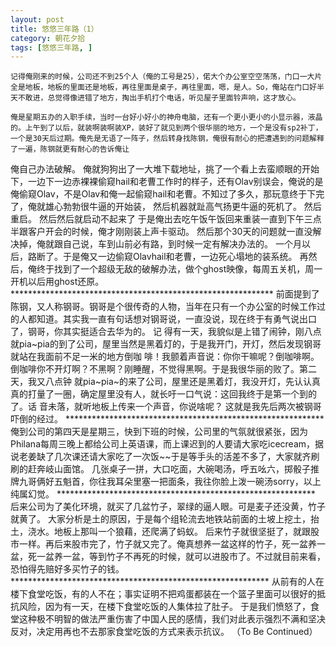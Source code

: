 ```yaml
---
layout: post
title: 悠悠三年路（1）
category: 朝花夕拾
tags: [悠悠三年路, ]
---
```


	记得俺刚来的时候，公司还不到25个人（俺的工号是25），偌大个办公室空空荡荡，门口一大片全是地板，地板的里面还是地板，再往里面是桌子，再往里面，嗯，是人。So，俺站在门口好半天不敢进，总觉得像进错了地方，掏出手机打个电话，听见屋子里面铃声响，这才放心。

	俺是星期五办的入职手续，当时一台好小好小的神舟电脑，还有一个更小更小的小显示器，液晶的。上午到了以后，就装啊装啊装XP，装好了就见到两个很华丽的地方，一个是没有sp2补丁，一个是30天后过期。俺先是无语了一阵子，然后转身找陈钢，俺很有耐心的把遭遇到的问题解释了一遍，陈钢就更有耐心的告诉俺让
俺自己办法破解。
	俺就狗狗出了一大堆下载地址，挑了一个看上去蛮顺眼的开始下，一边下一边赤裸裸偷窥hail和老曹工作时的样子，还有Olav别误会，俺说的是俺偷窥Olav，不是Olav和俺一起偷窥hail和老曹。不知过了多久，那玩意终于下完了，俺就雄心勃勃很牛逼的开始装，
然后机器就趾高气扬更牛逼的死机了。
	然后重启。
	然后然后就启动不起来了
	于是俺出去吃午饭午饭回来重装一直到下午三点半跟客户开会的时候，俺才刚刚装上声卡驱动。
	然后那个30天的问题就一直没解决掉，俺就跟自己说，车到山前必有路，到时候一定有解决办法的。
	一个月以后，路断了。于是俺又一边偷窥Olavhail和老曹，一边死心塌地的装系统。
	再然后，俺终于找到了一个超级无敌的破解办法，做个ghost映像，每周五关机，周一开机以后用ghost还原。
	************************************************************
	前面提到了陈钢，又人称钢哥。钢哥是个很传奇的人物，当年在只有一个办公室的时候工作过的人都知道。其实我一直有句话想对钢哥说，一直没说，现在终于有勇气说出口了，钢哥，你其实挺适合去华为的。
	记
得有一天，我貌似是上错了闹钟，刚八点就pia~pia的到了公司，屋里当然是黑着灯的，于是我开门，开灯，然后发现钢哥就站在我面前不足一米的地方倒咖
啡！我颤着声音说：你你干嘛呢？倒咖啡啊。倒咖啡你不开灯啊？不黑啊？刚睡醒，不觉得黑啊。于是我很华丽的败了。第二天，我又八点钟
就pia~pia~的来了公司，屋里还是黑着灯，我没开灯，先认认真真的打量了一圈，确定屋里没有人，就长吁一口气说：这回我终于是第一个到的了。话
音未落，就听地板上传来一个声音，你说啥呢？
	这就是我先后两次被钢哥吓倒的经过。
	***********************************************************
	俺到公司的第四天是星期三，快到下班的时候，公司里的气氛就很紧张，因为Philana每周三晚上都给公司上英语课，而上课迟到的人要请大家吃icecream，据说老姜缺了几次课还请大家吃了一次饭~~于是等手头的活差不多了，大家就齐刷刷的赶奔岐山面馆。
	几张桌子一拼，大口吃面，大碗喝汤，呼五吆六，掷骰子推牌九哥俩好五魁首，你往我耳朵里塞一把面条，我往你脸上泼一碗汤sorry，以上纯属幻觉。
	***********************************************************
	后来公司为了美化环境，就买了几盆竹子，翠绿的逼人眼。可是麦子还没黄，竹子就黄了。
	大家分析是土的原因，于是每个组轮流去地铁站前面的土坡上挖土，抬土，浇水。地板上那叫一个狼藉，还爬满了蚂蚁。
	后来竹子就很坚挺了，就跟股市一样。再后来股市完了，竹子就又完了。俺真想养一盆这样的竹子，死一盆养一盆，死一盆养一盆，等到竹子不再死的时候，就可以进股市了。不过就目前来看，恐怕得先赔好多买竹子的钱。
	***********************************************************
	从前有的人在楼下食堂吃饭，有的人不在；事实证明不把鸡蛋都装在一个篮子里面可以很好的抵抗风险，因为有一天，在楼下食堂吃饭的人集体拉了肚子。
	于是我们愤怒了，食堂这种极不明智的做法严重伤害了中国人民的感情，我们对此表示强烈不满和坚决反对，决定用再也不去那家食堂吃饭的方式来表示抗议。
	（To Be Continued）